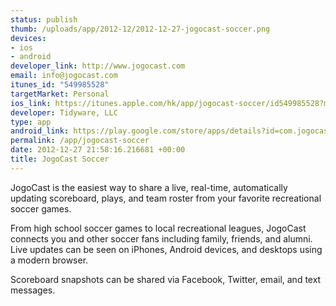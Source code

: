 ```yaml
--- 
status: publish
thumb: /uploads/app/2012-12/2012-12-27-jogocast-soccer.png
devices: 
- ios
- android
developer_link: http://www.jogocast.com
email: info@jogocast.com
itunes_id: "549985528"
targetMarket: Personal
ios_link: https://itunes.apple.com/hk/app/jogocast-soccer/id549985528?mt=8#
developer: Tidyware, LLC
type: app
android_link: https://play.google.com/store/apps/details?id=com.jogocast.soccer&feature=more_from_developer#?t=W251bGwsMSwyLDEwMiwiY29tLmpvZ29jYXN0LnNvY2NlciJd
permalink: /app/jogocast-soccer
date: 2012-12-27 21:58:16.216681 +00:00
title: JogoCast Soccer
---
```


JogoCast is the easiest way to share a live, real-time, automatically updating scoreboard, plays, and team roster from your favorite recreational soccer games.

From high school soccer games to local recreational leagues, JogoCast connects you and other soccer fans including family, friends, and alumni. Live updates can be seen on iPhones, Android devices, and desktops using a modern browser.

Scoreboard snapshots can be shared via Facebook, Twitter, email, and text messages.
